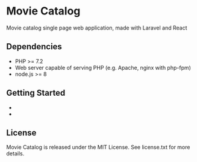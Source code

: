 # Movie Catalog

Movie catalog single page web application, made with Laravel and React


## Dependencies

* PHP >= 7.2
* Web server capable of serving PHP (e.g. Apache, nginx with php-fpm)
* node.js >= 8

## Getting Started

* 
* 

## License

Movie Catalog is released under the MIT License. See license.txt for more details.